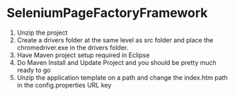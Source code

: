 # SeleniumPageFactoryFramework

1. Unzip the project
2. Create a drivers folder at the same level as src folder and place the chromedriver.exe in the drivers folder. 
3. Have Maven project setup required in Eclipse
4. Do Maven Install and Update Project and you should be pretty much ready to go
5. Unzip the application template on a path and change the index.htm path in the config.properties URL key
